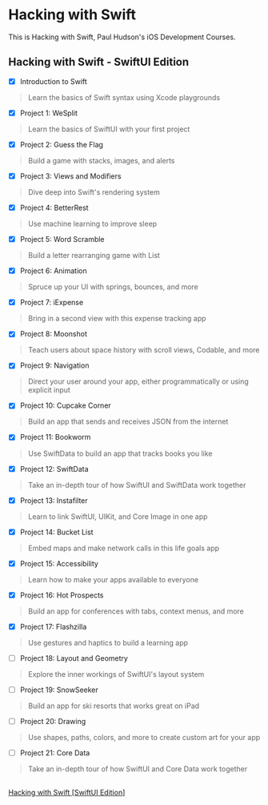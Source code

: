 # Hacking with Swift
This is Hacking with Swift, Paul Hudson's iOS Development Courses.

## Hacking with Swift - SwiftUI Edition

- [x] Introduction to Swift
> Learn the basics of Swift syntax using Xcode playgrounds

- [x] Project 1: WeSplit
> Learn the basics of SwiftUI with your first project

- [x] Project 2: Guess the Flag
> Build a game with stacks, images, and alerts

- [x] Project 3: Views and Modifiers
> Dive deep into Swift's rendering system

- [x] Project 4: BetterRest
> Use machine learning to improve sleep

- [x] Project 5: Word Scramble
> Build a letter rearranging game with List

- [x] Project 6: Animation
> Spruce up your UI with springs, bounces, and more

- [x] Project 7: iExpense
> Bring in a second view with this expense tracking app

- [x] Project 8: Moonshot
> Teach users about space history with scroll views, Codable, and more

- [x] Project 9: Navigation
> Direct your user around your app, either programmatically or using explicit input

- [x] Project 10: Cupcake Corner
> Build an app that sends and receives JSON from the internet

- [x] Project 11: Bookworm
> Use SwiftData to build an app that tracks books you like

- [x] Project 12: SwiftData
> Take an in-depth tour of how SwiftUI and SwiftData work together

- [x] Project 13: Instafilter
> Learn to link SwiftUI, UIKit, and Core Image in one app

- [x] Project 14: Bucket List
> Embed maps and make network calls in this life goals app

- [x] Project 15: Accessibility
> Learn how to make your apps available to everyone

- [x] Project 16: Hot Prospects
> Build an app for conferences with tabs, context menus, and more

- [x] Project 17: Flashzilla
> Use gestures and haptics to build a learning app

- [ ] Project 18: Layout and Geometry
> Explore the inner workings of SwiftUI's layout system

- [ ] Project 19: SnowSeeker
> Build an app for ski resorts that works great on iPad

- [ ] Project 20: Drawing
> Use shapes, paths, colors, and more to create custom art for your app

- [ ] Project 21: Core Data
> Take an in-depth tour of how SwiftUI and Core Data work together

##
[Hacking with Swift [SwiftUI Edition]](https://www.hackingwithswift.com/books/ios-swiftui)
